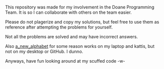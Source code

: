 This repository was made for my involvement in the Doane Programming Team. 
It is so I can collaborate with others on the team easier.

Please do not plagerize and copy my solutions, but feel free to use them as reference after attempting the problems for yourself.

Not all the problems are solved and may have incorrect answers.

Also [a_new_alphabet](https://github.com/Johang727/ProgrammingTeam/tree/main/Python/a_new_alphabet) for some reason works on my laptop and kattis, but not on my desktop or GitHub. I dunno.

Anyways, have fun looking around at my scuffed code -w-
